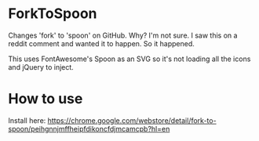 # ForkToSpoon

Changes 'fork' to 'spoon' on GitHub. Why? I'm not sure.
I saw this on a reddit comment and wanted it to happen. So it happened.

This uses FontAwesome's Spoon as an SVG so it's not loading all the icons and jQuery to inject.

# How to use

Install here: https://chrome.google.com/webstore/detail/fork-to-spoon/peihgnnjmffheipfdikoncfdjmcamcpb?hl=en
